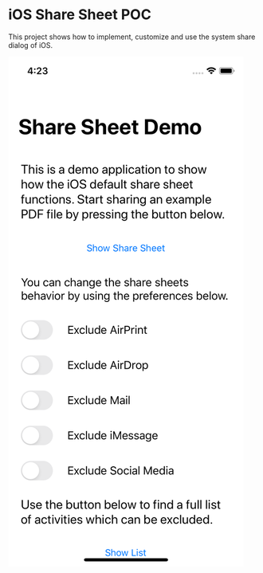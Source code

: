 # iOS Share Sheet POC

This project shows how to implement, customize and use the system share dialog of iOS.

![Main Interface](Share-POC/screenshot.png)